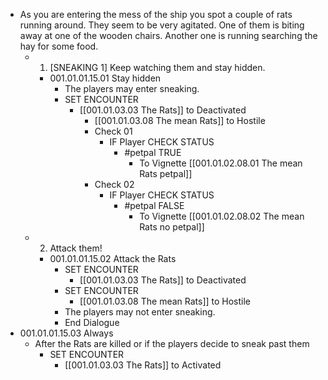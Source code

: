 - As you are entering the mess of the ship you spot a couple of rats running around. They seem to be very agitated. One of them is biting away at one of the wooden chairs. Another one is running searching the hay for some food.
	- 1. [SNEAKING 1] Keep watching them and stay hidden.
		- 001.01.01.15.01 Stay hidden
			- The players may enter sneaking.
			- SET ENCOUNTER
				- [[001.01.03.03 The Rats]] to Deactivated
					- [[001.01.03.08 The mean Rats]] to Hostile
					- Check 01
						- IF Player CHECK STATUS
							- #petpal TRUE
								- To Vignette [[001.01.02.08.01 The mean Rats petpal]]
					- Check 02
						- IF Player CHECK STATUS
							- #petpal FALSE
								- To Vignette [[001.01.02.08.02 The mean Rats no petpal]]
	- 2. Attack them!
		- 001.01.01.15.02 Attack the Rats
			- SET ENCOUNTER
				- [[001.01.03.03 The Rats]] to Deactivated
			- SET ENCOUNTER
				- [[001.01.03.08 The mean Rats]] to Hostile
			- The players may not enter sneaking.
			- End Dialogue
- 001.01.01.15.03 Always
	- After the Rats are killed or if the players decide to sneak past them
		- SET ENCOUNTER
			- [[001.01.03.03 The Rats]] to Activated